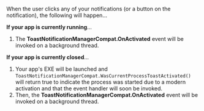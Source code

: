 When the user clicks any of your notifications (or a button on the notification), the following will happen...

**If your app is currently running**...

1. The **ToastNotificationManagerCompat.OnActivated** event will be invoked on a background thread.

**If your app is currently closed**...

1. Your app's EXE will be launched and `ToastNotificationManagerCompat.WasCurrentProcessToastActivated()` will return true to indicate the process was started due to a modern activation and that the event handler will soon be invoked.
1. Then, the 
 **ToastNotificationManagerCompat.OnActivated** event will be invoked on a background thread.